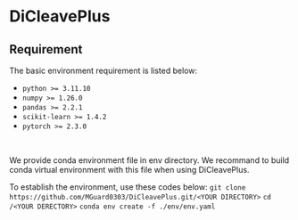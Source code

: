 # DiCleavePlus

## Requirement
The basic environment requirement is listed below:
* `python >= 3.11.10`
* `numpy >= 1.26.0`
* `pandas >= 2.2.1`
* `scikit-learn >= 1.4.2`
* `pytorch >= 2.3.0`

<br>

We provide conda environment file in env directory. We recommand to build conda virtual environment with this file when using DiCleavePlus.

To establish the environment, use these codes below:
`git clone https://github.com/MGuard0303/DiCleavePlus.git/<YOUR DIRECTORY>`
`cd /<YOUR DERECTORY>`
`conda env create -f ./env/env.yaml`
